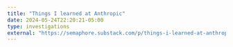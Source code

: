 ```yaml
---
title: "Things I learned at Anthropic"
date: 2024-05-24T22:20:21-05:00
type: investigations
external: "https://semaphore.substack.com/p/things-i-learned-at-anthropic"
---
```

